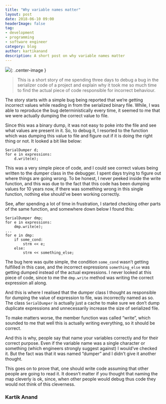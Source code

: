 ```yaml
---
title: "Why variable names matter"
layout: post
date: 2018-06-10 09:00
headerImage: false
tag:
- development
- programming
- software engineer
category: blog
author: kartikanand
description: A short post on why variable names matter
---
```


![](https://cdn-images-1.medium.com/max/1600/1*lbHWFqfTzKdvcPDs3c-bpA.jpeg){: .center-image }

>This is a short story of me spending three days to debug a bug in the serializer code of a project and explain why it took me so much time to find the actual piece of code responsible for incorrect behaviour.

The story starts with a simple bug being reported that we’re getting incorrect values while reading in from the serialized binary file. While, I was able to reproduce the bug deterministically every time, it seemed to me that we were actually dumping the correct value to file.

Since this was a binary dump, it was not easy to poke into the file and see what values are present in it. So, to debug it, I resorted to the function which was dumping this value to file and figure out if it is doing the right thing or not. It looked a bit like below:

    SerialDumper d;
    for e in expressions:
        d.write(e);

This was a very simple piece of code, and I could see correct values being written to the dumper class in the debugger. I spent days trying to figure out where things are going wrong. To be honest, I never peeked inside the write function, and this was due to the fact that this code has been dumping values for 10 years now, if there was something wrong in this single function, nothing else should’ve been working correctly.

See, after spending a lot of time in frustration, I started checking other parts of the same function, and somewhere down below I found this:

    SerialDumper dmp;
    for e in expressions:
        dmp.write(e);
    ...
    for e in dmp:
        if some_cond:
            strm << e;
        else:
            strm << something_else;

The bug here was quite simple, the condition `some_cond` wasn’t getting fulfilled in this case, and the incorrect expressions `something_else` was getting dumped instead of the actual expressions. I never looked at this piece of code, since to me the `dmp.write` method was writing the correct expression all along.

And this is where I realised that the dumper class I thought as responsible for dumping the value of expression to file, was incorrectly named as so. The class `SerialDumper` is actually just a cache to make sure we don’t dump duplicate expressions and unnecessarily increase the size of serialized file.

To make matters worse, the member function was called “write”, which sounded to me that well this is actually writing everything, so it should be correct.

And this is why, people say that name your variables correctly and for their correct purpose. Even if the variable name was a single character or something (which engineers strongly suggest against) I would’ve checked it. But the fact was that it was named “dumper” and I didn't give it another thought.

This goes on to prove that, one should write code assuming that other people are going to read it. It doesn’t matter if you thought that naming the map cleverly is ok, since, when other people would debug thus code they would not think of this cleverness.

### Kartik Anand
